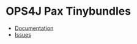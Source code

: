 # OPS4J Pax Tinybundles

* [Documentation](https://ops4j1.jira.com/wiki/spaces/ops4j/pages/12060312/Tinybundles)
* [Issues](https://ops4j1.jira.com/jira/software/c/projects/PAXTB/issues)
